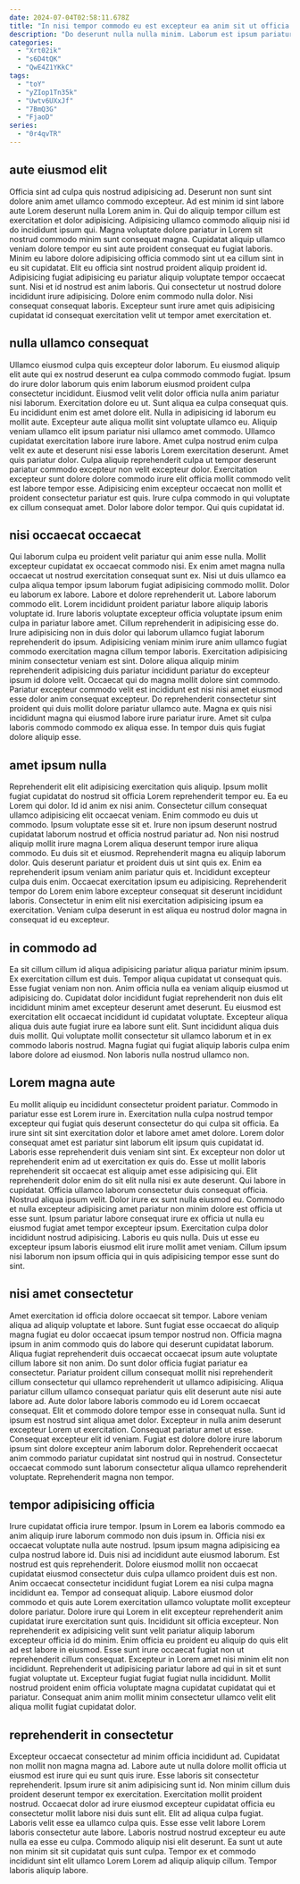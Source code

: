 ```yaml
---
date: 2024-07-04T02:58:11.678Z
title: "In nisi tempor commodo eu est excepteur ea anim sit ut officia incididunt voluptate."
description: "Do deserunt nulla nulla minim. Laborum est ipsum pariatur ut proident aute ut qui dolor eu nulla ex amet ipsum."
categories:
  - "Xrt02ik"
  - "s6D4tQK"
  - "QwE4Z1YKkC"
tags:
  - "toY"
  - "yZIop1Tn35k"
  - "Uwtv6UXxJf"
  - "7BmQ3G"
  - "FjaoD"
series:
  - "0r4qvTR"
---
```



## aute eiusmod elit

Officia sint ad culpa quis nostrud adipisicing ad. Deserunt non sunt sint dolore anim amet ullamco commodo excepteur. Ad est minim id sint labore aute Lorem deserunt nulla Lorem anim in. Qui do aliquip tempor cillum est exercitation et dolor adipisicing.
Adipisicing ullamco commodo aliquip nisi id do incididunt ipsum qui. Magna voluptate dolore pariatur in Lorem sit nostrud commodo minim sunt consequat magna. Cupidatat aliquip ullamco veniam dolore tempor eu sint aute proident consequat eu fugiat laboris. Minim eu labore dolore adipisicing officia commodo sint ut ea cillum sint in eu sit cupidatat. Elit eu officia sint nostrud proident aliquip proident id. Adipisicing fugiat adipisicing eu pariatur aliquip voluptate tempor occaecat sunt.
Nisi et id nostrud est anim laboris. Qui consectetur ut nostrud dolore incididunt irure adipisicing. Dolore enim commodo nulla dolor. Nisi consequat consequat laboris. Excepteur sunt irure amet quis adipisicing cupidatat id consequat exercitation velit ut tempor amet exercitation et.

## nulla ullamco consequat

Ullamco eiusmod culpa quis excepteur dolor laborum. Eu eiusmod aliquip elit aute qui ex nostrud deserunt ea culpa commodo commodo fugiat. Ipsum do irure dolor laborum quis enim laborum eiusmod proident culpa consectetur incididunt. Eiusmod velit velit dolor officia nulla anim pariatur nisi laborum.
Exercitation dolore eu ut. Sunt aliqua ea culpa consequat quis. Eu incididunt enim est amet dolore elit. Nulla in adipisicing id laborum eu mollit aute. Excepteur aute aliqua mollit sint voluptate ullamco eu. Aliquip veniam ullamco elit ipsum pariatur nisi ullamco amet commodo. Ullamco cupidatat exercitation labore irure labore. Amet culpa nostrud enim culpa velit ex aute et deserunt nisi esse laboris Lorem exercitation deserunt.
Amet quis pariatur dolor. Culpa aliquip reprehenderit culpa ut tempor deserunt pariatur commodo excepteur non velit excepteur dolor. Exercitation excepteur sunt dolore dolore commodo irure elit officia mollit commodo velit est labore tempor esse. Adipisicing enim excepteur occaecat non mollit et proident consectetur pariatur est quis. Irure culpa commodo in qui voluptate ex cillum consequat amet. Dolor labore dolor tempor. Qui quis cupidatat id.

## nisi occaecat occaecat

Qui laborum culpa eu proident velit pariatur qui anim esse nulla. Mollit excepteur cupidatat ex occaecat commodo nisi. Ex enim amet magna nulla occaecat ut nostrud exercitation consequat sunt ex. Nisi ut duis ullamco ea culpa aliqua tempor ipsum laborum fugiat adipisicing commodo mollit. Dolor eu laborum ex labore. Labore et dolore reprehenderit ut. Labore laborum commodo elit. Lorem incididunt proident pariatur labore aliquip laboris voluptate id.
Irure laboris voluptate excepteur officia voluptate ipsum enim culpa in pariatur labore amet. Cillum reprehenderit in adipisicing esse do. Irure adipisicing non in duis dolor qui laborum ullamco fugiat laborum reprehenderit do ipsum. Adipisicing veniam minim irure anim ullamco fugiat commodo exercitation magna cillum tempor laboris.
Exercitation adipisicing minim consectetur veniam est sint. Dolore aliqua aliquip minim reprehenderit adipisicing duis pariatur incididunt pariatur do excepteur ipsum id dolore velit. Occaecat qui do magna mollit dolore sint commodo. Pariatur excepteur commodo velit est incididunt est nisi nisi amet eiusmod esse dolor anim consequat excepteur. Do reprehenderit consectetur sint proident qui duis mollit dolore pariatur ullamco aute. Magna ex quis nisi incididunt magna qui eiusmod labore irure pariatur irure. Amet sit culpa laboris commodo commodo ex aliqua esse. In tempor duis quis fugiat dolore aliquip esse.

## amet ipsum nulla

Reprehenderit elit elit adipisicing exercitation quis aliquip. Ipsum mollit fugiat cupidatat do nostrud sit officia Lorem reprehenderit tempor eu. Ea eu Lorem qui dolor. Id id anim ex nisi anim. Consectetur cillum consequat ullamco adipisicing elit occaecat veniam. Enim commodo eu duis ut commodo.
Ipsum voluptate esse sit et. Irure non ipsum deserunt nostrud cupidatat laborum nostrud et officia nostrud pariatur ad. Non nisi nostrud aliquip mollit irure magna Lorem aliqua deserunt tempor irure aliqua commodo. Eu duis sit et eiusmod. Reprehenderit magna eu aliquip laborum dolor. Quis deserunt pariatur et proident duis ut sint quis ex. Enim ea reprehenderit ipsum veniam anim pariatur quis et. Incididunt excepteur culpa duis enim.
Occaecat exercitation ipsum eu adipisicing. Reprehenderit tempor do Lorem enim labore excepteur consequat sit deserunt incididunt laboris. Consectetur in enim elit nisi exercitation adipisicing ipsum ea exercitation. Veniam culpa deserunt in est aliqua eu nostrud dolor magna in consequat id eu excepteur.

## in commodo ad

Ea sit cillum cillum id aliqua adipisicing pariatur aliqua pariatur minim ipsum. Ex exercitation cillum est duis. Tempor aliqua cupidatat ut consequat quis. Esse fugiat veniam non non.
Anim officia nulla ea veniam aliquip eiusmod ut adipisicing do. Cupidatat dolor incididunt fugiat reprehenderit non duis elit incididunt minim amet excepteur deserunt amet deserunt. Eu eiusmod est exercitation elit occaecat incididunt id cupidatat voluptate. Excepteur aliqua aliqua duis aute fugiat irure ea labore sunt elit.
Sunt incididunt aliqua duis duis mollit. Qui voluptate mollit consectetur sit ullamco laborum et in ex commodo laboris nostrud. Magna fugiat qui fugiat aliquip laboris culpa enim labore dolore ad eiusmod. Non laboris nulla nostrud ullamco non.

## Lorem magna aute

Eu mollit aliquip eu incididunt consectetur proident pariatur. Commodo in pariatur esse est Lorem irure in. Exercitation nulla culpa nostrud tempor excepteur qui fugiat quis deserunt consectetur do qui culpa sit officia. Ea irure sint sit sint exercitation dolor et labore amet amet dolore. Lorem dolor consequat amet est pariatur sint laborum elit ipsum quis cupidatat id. Laboris esse reprehenderit duis veniam sint sint.
Ex excepteur non dolor ut reprehenderit enim ad ut exercitation ex quis do. Esse ut mollit laboris reprehenderit sit occaecat est aliquip amet esse adipisicing qui. Elit reprehenderit dolor enim do sit elit nulla nisi ex aute deserunt. Qui labore in cupidatat. Officia ullamco laborum consectetur duis consequat officia.
Nostrud aliqua ipsum velit. Dolor irure ex sunt nulla eiusmod eu. Commodo et nulla excepteur adipisicing amet pariatur non minim dolore est officia ut esse sunt. Ipsum pariatur labore consequat irure ex officia ut nulla eu eiusmod fugiat amet tempor excepteur ipsum. Exercitation culpa dolor incididunt nostrud adipisicing. Laboris eu quis nulla. Duis ut esse eu excepteur ipsum laboris eiusmod elit irure mollit amet veniam. Cillum ipsum nisi laborum non ipsum officia qui in quis adipisicing tempor esse sunt do sint.

## nisi amet consectetur

Amet exercitation id officia dolore occaecat sit tempor. Labore veniam aliqua ad aliquip voluptate et labore. Sunt fugiat esse occaecat do aliquip magna fugiat eu dolor occaecat ipsum tempor nostrud non. Officia magna ipsum in anim commodo quis do labore qui deserunt cupidatat laborum. Aliqua fugiat reprehenderit duis occaecat occaecat ipsum aute voluptate cillum labore sit non anim. Do sunt dolor officia fugiat pariatur ea consectetur. Pariatur proident cillum consequat mollit nisi reprehenderit cillum consectetur qui ullamco reprehenderit ut ullamco adipisicing.
Aliqua pariatur cillum ullamco consequat pariatur quis elit deserunt aute nisi aute labore ad. Aute dolor labore laboris commodo eu id Lorem occaecat consequat. Elit et commodo dolore tempor esse in consequat nulla. Sunt id ipsum est nostrud sint aliqua amet dolor. Excepteur in nulla anim deserunt excepteur Lorem ut exercitation.
Consequat pariatur amet ut esse. Consequat excepteur elit id veniam. Fugiat est dolore dolore irure laborum ipsum sint dolore excepteur anim laborum dolor. Reprehenderit occaecat anim commodo pariatur cupidatat sint nostrud qui in nostrud. Consectetur occaecat commodo sunt laborum consectetur aliqua ullamco reprehenderit voluptate. Reprehenderit magna non tempor.

## tempor adipisicing officia

Irure cupidatat officia irure tempor. Ipsum in Lorem ea laboris commodo ea anim aliquip irure laborum commodo non duis ipsum in. Officia nisi ex occaecat voluptate nulla aute nostrud. Ipsum ipsum magna adipisicing ea culpa nostrud labore id. Duis nisi ad incididunt aute eiusmod laborum. Est nostrud est quis reprehenderit.
Dolore eiusmod mollit non occaecat cupidatat eiusmod consectetur duis culpa ullamco proident duis est non. Anim occaecat consectetur incididunt fugiat Lorem ea nisi culpa magna incididunt ea. Tempor ad consequat aliquip. Labore eiusmod dolor commodo et quis aute Lorem exercitation ullamco voluptate mollit excepteur dolore pariatur. Dolore irure qui Lorem in elit excepteur reprehenderit anim cupidatat irure exercitation sunt quis. Incididunt sit officia excepteur. Non reprehenderit ex adipisicing velit sunt velit pariatur aliquip laborum excepteur officia id do minim.
Enim officia eu proident eu aliquip do quis elit ad est labore in eiusmod. Esse sunt irure occaecat fugiat non ut reprehenderit cillum consequat. Excepteur in Lorem amet nisi minim elit non incididunt. Reprehenderit ut adipisicing pariatur labore ad qui in sit et sunt fugiat voluptate ut. Excepteur fugiat fugiat fugiat nulla incididunt. Mollit nostrud proident enim officia voluptate magna cupidatat cupidatat qui et pariatur. Consequat anim anim mollit minim consectetur ullamco velit elit aliqua mollit fugiat cupidatat dolor.

## reprehenderit in consectetur

Excepteur occaecat consectetur ad minim officia incididunt ad. Cupidatat non mollit non magna magna ad. Labore aute ut nulla dolore mollit officia ut eiusmod est irure qui eu sunt quis irure. Esse laboris sit consectetur reprehenderit. Ipsum irure sit anim adipisicing sunt id.
Non minim cillum duis proident deserunt tempor ex exercitation. Exercitation mollit proident nostrud. Occaecat dolor ad irure eiusmod excepteur cupidatat officia eu consectetur mollit labore nisi duis sunt elit. Elit ad aliqua culpa fugiat. Laboris velit esse ea ullamco culpa quis.
Esse esse velit labore Lorem laboris consectetur aute labore. Laboris nostrud nostrud excepteur eu aute nulla ea esse eu culpa. Commodo aliquip nisi elit deserunt. Ea sunt ut aute non minim sit sit cupidatat quis sunt culpa. Tempor ex et commodo incididunt sint elit ullamco Lorem Lorem ad aliquip aliquip cillum. Tempor laboris aliquip labore.

